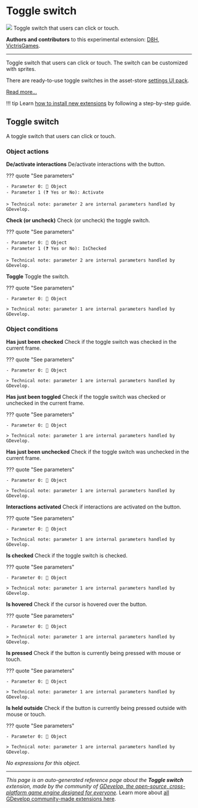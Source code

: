 # Toggle switch

<img src="https://asset-resources.gdevelop.io/public-resources/Icons/Line Hero Pack/Master/SVG/Interface Elements/8d0cd8cd0c9318f4f6efde6ee6b4c192bd19306467f80c9970387a259300f895_Interface Elements_interface_ui_toggle_switch_on_off.svg" class="extension-icon"></img>
Toggle switch that users can click or touch.

**Authors and contributors** to this experimental extension: [D8H](https://gd.games/D8H), [VictrisGames](https://gd.games/VictrisGames).

---

Toggle switch that users can click or touch. The switch can be customized with sprites.

There are ready-to-use toggle switches in the asset-store [settings UI pack](https://editor.gdevelop.io/?initial-dialog=asset-store&asset-pack=settings-ui-settings-ui).

[Read more...](/gdevelop5/objects/toggle-switch)

!!! tip
    Learn [how to install new extensions](/gdevelop5/extensions/search) by following a step-by-step guide.



## Toggle switch 

A toggle switch that users can click or touch. 

### Object actions

**De/activate interactions**
De/activate interactions with the button.

??? quote "See parameters"

    - Parameter 0: 👾 Object
    - Parameter 1 (❓ Yes or No): Activate

    > Technical note: parameter 2 are internal parameters handled by GDevelop.

**Check (or uncheck)**
Check (or uncheck) the toggle switch.

??? quote "See parameters"

    - Parameter 0: 👾 Object
    - Parameter 1 (❓ Yes or No): IsChecked

    > Technical note: parameter 2 are internal parameters handled by GDevelop.

**Toggle**
Toggle the switch.

??? quote "See parameters"

    - Parameter 0: 👾 Object

    > Technical note: parameter 1 are internal parameters handled by GDevelop.

### Object conditions

**Has just been checked**
Check if the toggle switch was checked in the current frame.

??? quote "See parameters"

    - Parameter 0: 👾 Object

    > Technical note: parameter 1 are internal parameters handled by GDevelop.

**Has just been toggled**
Check if the toggle switch was checked or unchecked in the current frame.

??? quote "See parameters"

    - Parameter 0: 👾 Object

    > Technical note: parameter 1 are internal parameters handled by GDevelop.

**Has just been unchecked**
Check if the toggle switch was unchecked in the current frame.

??? quote "See parameters"

    - Parameter 0: 👾 Object

    > Technical note: parameter 1 are internal parameters handled by GDevelop.

**Interactions activated**
Check if interactions are activated on the button.

??? quote "See parameters"

    - Parameter 0: 👾 Object

    > Technical note: parameter 1 are internal parameters handled by GDevelop.

**Is checked**
Check if the toggle switch is checked.

??? quote "See parameters"

    - Parameter 0: 👾 Object

    > Technical note: parameter 1 are internal parameters handled by GDevelop.

**Is hovered**
Check if the cursor is hovered over the button.

??? quote "See parameters"

    - Parameter 0: 👾 Object

    > Technical note: parameter 1 are internal parameters handled by GDevelop.

**Is pressed**
Check if the button is currently being pressed with mouse or touch.

??? quote "See parameters"

    - Parameter 0: 👾 Object

    > Technical note: parameter 1 are internal parameters handled by GDevelop.

**Is held outside**
Check if the button is currently being pressed outside with mouse or touch.

??? quote "See parameters"

    - Parameter 0: 👾 Object

    > Technical note: parameter 1 are internal parameters handled by GDevelop.

_No expressions for this object._



---

*This page is an auto-generated reference page about the **Toggle switch** extension, made by the community of [GDevelop, the open-source, cross-platform game engine designed for everyone](https://gdevelop.io/).* Learn more about [all GDevelop community-made extensions here](/gdevelop5/extensions).